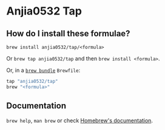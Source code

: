 # Anjia0532 Tap

## How do I install these formulae?

`brew install anjia0532/tap/<formula>`

Or `brew tap anjia0532/tap` and then `brew install <formula>`.

Or, in a [`brew bundle`](https://github.com/Homebrew/homebrew-bundle) `Brewfile`:

```ruby
tap "anjia0532/tap"
brew "<formula>"
```

## Documentation

`brew help`, `man brew` or check [Homebrew's documentation](https://docs.brew.sh).
